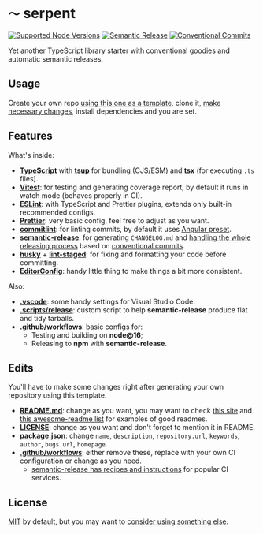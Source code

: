 # `〜` serpent

<!-- Uncomment & replace owner/repo. -->

<!-- [![Build/Test](https://img.shields.io/github/workflow/status/norskeld/serpent/test?style=flat-square&colorA=22272d&colorB=22272d)](https://github.com/norskeld/serpent/actions 'Build and test workflows') -->
<!-- [![Coverage](https://img.shields.io/coverallsCoverage/github/norskeld/serpent?style=flat-square&colorA=22272d&colorB=22272d)](https://coveralls.io/github/norskeld/serpent 'Test coverage') -->
<!-- [![NPM](https://img.shields.io/npm/v/@nrsk/serpent?style=flat-square&colorA=22272d&colorB=22272d)](https://npm.im/@nrsk/serpent 'This package on NPM') -->
<!-- [![Bundlephobia](https://img.shields.io/bundlephobia/minzip/@nrsk/serpent?style=flat-square&colorA=22272d&colorB=22272d&label=minzipped)](https://bundlephobia.com/package/@nrsk/serpent) -->
<!-- ![Tree Shaking](https://img.shields.io/static/v1?label=tree+shaking&message=✔&style=flat-square&colorA=22272d&colorB=22272d) -->

[![Supported Node Versions](https://img.shields.io/static/v1?label=node&message=14+|+16+|+18&style=flat-square&colorA=22272d&colorB=22272d)](https://github.com/norskeld/sigma/blob/master/package.json#L35 'Supported Node versions')
[![Semantic Release](https://img.shields.io/static/v1?label=semantic+release&message=✔&style=flat-square&colorA=22272d&colorB=22272d)](https://github.com/semantic-release/semantic-release 'This package uses semantic release to handle releasing, versioning, changelog generation and tagging')
[![Conventional Commits](https://img.shields.io/static/v1?label=conventional+commits&message=✔&style=flat-square&colorA=22272d&colorB=22272d)](https://conventionalcommits.org 'This package follows the conventional commits spec and guidelines')

Yet another TypeScript library starter with conventional goodies and automatic semantic releases.

## Usage

Create your own repo [using this one as a template][use-template], clone it, [make necessary changes](#edits), install dependencies and you are set.

## Features

What's inside:

- **[TypeScript]** with **[tsup]** for bundling (CJS/ESM) and **[tsx]** (for executing `.ts` files).
- **[Vitest]**: for testing and generating coverage report, by default it runs in watch mode (behaves properly in CI).
- **[ESLint]**: with TypeScript and Prettier plugins, extends only built-in recommended configs.
- **[Prettier]**: very basic config, feel free to adjust as you want.
- **[commitlint]**: for linting commits, by default it uses [Angular preset][commitlint-preset].
- **[semantic-release]**: for generating `CHANGELOG.md` and [handling the whole releasing process][semantic-release-highlights] based on [conventional commits][cc].
- **[husky]** + **[lint-staged]**: for fixing and formatting your code before committing.
- **[EditorConfig]**: handy little thing to make things a bit more consistent.

Also:

- **[.vscode](.vscode)**: some handy settings for Visual Studio Code.
- **[.scripts/release](.scripts/release.ts)**: custom script to help **semantic-release** produce flat and tidy tarballs.
- **[.github/workflows](.github/workflows)**: basic configs for:
  - Testing and building on **node@16**;
  - Releasing to **npm** with **semantic-release**.

## Edits

You'll have to make some changes right after generating your own repository using this template.

- **[README.md](README.md)**: change as you want, you may want to check [this site][readme] and [this awesome-readme list][readme-awesome] for examples of good readmes.
- **[LICENSE](LICENSE)**: change as you want and don't forget to mention it in README.
- **[package.json](package.json)**: change `name`, `description`, `repository.url`, `keywords`, `author`, `bugs.url`, `homepage`.
- **[.github/workflows](.github/workflows)**: either remove these, replace with your own CI configuration or change as you need.
  - [semantic-release has recipes and instructions][semantic-recipes] for popular CI services.

## License

[MIT](LICENSE) by default, but you may want to [consider using something else][choose-license].

<!-- Links. -->

[use-template]: https://github.com/norskeld/serpent/generate
[typescript]: https://typescriptlang.org
[tsup]: https://github.com/egoist/tsup
[tsx]: https://github.com/esbuild-kit/tsx
[vitest]: https://vitest.dev
[commitlint]: https://github.com/conventional-changelog/commitlint
[commitlint-preset]: https://github.com/conventional-changelog/commitlint/tree/master/@commitlint/config-angular
[semantic-release]: https://semantic-release.gitbook.io/semantic-release
[eslint]: https://eslint.org
[prettier]: https://prettier.io
[husky]: https://github.com/typicode/husky
[lint-staged]: https://github.com/okonet/lint-staged
[editorconfig]: https://editorconfig.org
[semantic-recipes]: https://semantic-release.gitbook.io/semantic-release/recipes/recipes
[readme]: https://makeareadme.com
[readme-awesome]: https://github.com/matiassingers/awesome-readme
[choose-license]: https://choosealicense.com
[semantic-release-highlights]: https://semantic-release.gitbook.io/semantic-release/#highlights
[cc]: https://conventionalcommits.org
